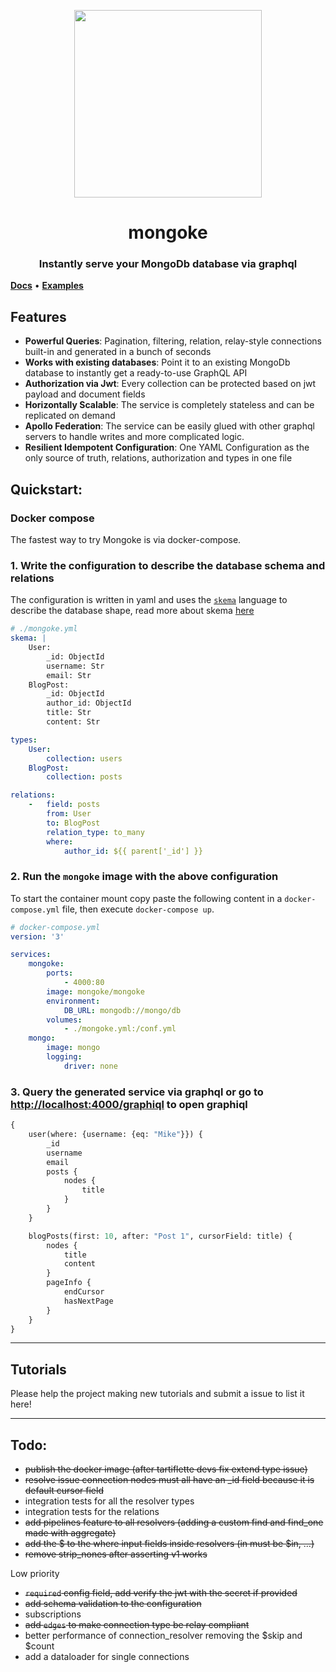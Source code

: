 <p align="center">
  <img width="300" src="https://github.com/remorses/mongoke/blob/master/.github/logo.jpg?raw=true">
</p>
<h1 align="center">mongoke</h1>
<h3 align="center">Instantly serve your MongoDb database via graphql</h3>

[**Docs**](./docs/index.md)  •  [**Examples**](https://github.com/remorses/mongoke-examples)

## Features

* **Powerful Queries**: Pagination, filtering, relation, relay-style connections built-in and generated in a bunch of seconds
* **Works with existing databases**: Point it to an existing MongoDb database to instantly get a ready-to-use GraphQL API
* **Authorization via Jwt**: Every collection can be protected based on jwt payload and document fields
* **Horizontally Scalable**: The service is completely stateless and can be replicated on demand
* **Apollo Federation**: The service can be easily glued with other graphql servers to handle writes and more complicated logic.
* **Resilient Idempotent Configuration**: One YAML Configuration as the only source of truth, relations, authorization and types in one file


## Quickstart:

### Docker compose

The fastest way to try Mongoke is via docker-compose.

### 1. Write the configuration to describe the database schema and relations
The configuration is written in yaml and uses the [`skema`](https://github.com/remorses/skema) language to describe the database shape, read more about skema [here](https://github.com/remorses/skema)
```yml
# ./mongoke.yml
skema: |
    User:
        _id: ObjectId
        username: Str
        email: Str
    BlogPost:
        _id: ObjectId
        author_id: ObjectId
        title: Str
        content: Str

types:
    User:
        collection: users
    BlogPost:
        collection: posts

relations:
    -   field: posts
        from: User
        to: BlogPost
        relation_type: to_many
        where:
            author_id: ${{ parent['_id'] }}
```
### 2. Run the `mongoke` image with the above configuration
To start the container mount copy paste the following content in a `docker-compose.yml` file, then execute `docker-compose up`.
```yml
# docker-compose.yml
version: '3'

services:
    mongoke:
        ports:
            - 4000:80
        image: mongoke/mongoke
        environment: 
            DB_URL: mongodb://mongo/db
        volumes: 
            - ./mongoke.yml:/conf.yml  
    mongo:
        image: mongo
        logging: 
            driver: none
```
### 3. Query the generated service via graphql or go to [http://localhost:4000/graphiql](http://localhost:4000/graphiql) to open graphiql
```graphql
{
    user(where: {username: {eq: "Mike"}}) {
        _id
        username
        email
        posts {
            nodes {
                title
            }
        }
    }

    blogPosts(first: 10, after: "Post 1", cursorField: title) {
        nodes {
            title
            content
        }
        pageInfo {
            endCursor
            hasNextPage
        }
    }
}
```

------

## Tutorials
Please help the project making new tutorials and submit a issue to list it here!

------

## Todo:
- ~~publish the docker image (after tartiflette devs fix extend type issue)~~
- ~~resolve issue connection nodes must all have an _id field because it is default cursor field~~
- integration tests for all the resolver types
- integration tests for the relations
- ~~add pipelines feature to all resolvers (adding a custom find and find_one made with aggregate)~~
- ~~add the $ to the where input fields inside resolvers (in must be $in, ...)~~
- ~~remove strip_nones after asserting v1 works~~

Low priority
- ~~`required` config field, add verify the jwt with the secret if provided~~
- ~~add schema validation to the configuration~~
- subscriptions
- ~~add `edges` to make connection type be relay compliant~~
- better performance of connection_resolver removing the $skip and $count
- add a dataloader for single connections
